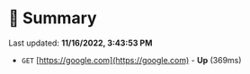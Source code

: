 # 📖 Summary
Last updated: **11/16/2022, 3:43:53 PM**

- `GET` [https://google.com](https://google.com) - **Up** (369ms)
